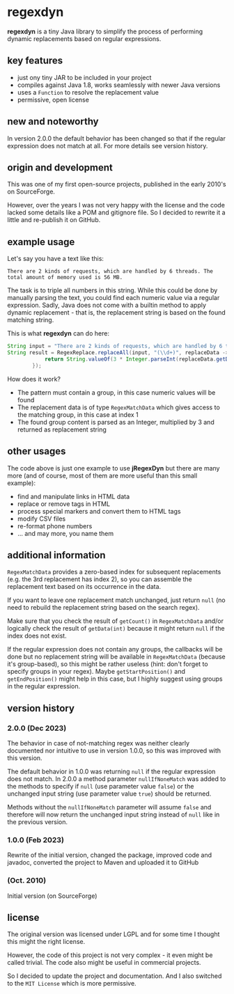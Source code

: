 # regexdyn

**regexdyn** is a tiny Java library to simplify the process of performing dynamic replacements based on regular expressions.

## key features
- just ony tiny JAR to be included in your project
- compiles against Java 1.8, works seamlessly with newer Java versions
- uses a `Function` to resolve the replacement value
- permissive, open license

## new and noteworthy

In version 2.0.0 the default behavior has been changed so that if the regular expression does not match at all. For more details see version history.

## origin and development

This was one of my first open-source projects, published in the early 2010's on SourceForge.

However, over the years I was not very happy with the license and the code lacked some details like a POM and gitignore file.
So I decided to rewrite it a little and re-publish it on GitHub.

## example usage

Let's say you have a text like this:

`There are 2 kinds of requests, which are handled by 6 threads. The total amount of memory used is 56 MB.`

The task is to triple all numbers in this string. While this could be done by manually parsing the text, you could find each numeric value via a regular expression.
Sadly, Java does not come with a builtin method to apply dynamic replacement - that is, the replacement string is based on the found matching string.

This is what **regexdyn** can do here:

```java
String input = "There are 2 kinds of requests, which are handled by 6 threads. The total amount of memory used is 56 MB.";
String result = RegexReplace.replaceAll(input, "(\\d+)", replaceData -> {
            return String.valueOf(3 * Integer.parseInt(replaceData.getData(1)));
        });
```

How does it work?
- The pattern must contain a group, in this case numeric values will be found
- The replacement data is of type `RegexMatchData` which gives access to the matching group, in this case at index 1
- The found group content is parsed as an Integer, multiplied by 3 and returned as replacement string

## other usages

The code above is just one example to use **jRegexDyn** but there are many more (and of course, most of them are more useful than this small example):
- find and manipulate links in HTML data
- replace or remove tags in HTML
- process special markers and convert them to HTML tags
- modify CSV files
- re-format phone numbers
- ... and may more, you name them

## additional information

`RegexMatchData` provides a zero-based index for subsequent replacements (e.g. the 3rd replacement has index 2), so you can assemble
the replacement text based on its occurrence in the data.

If you want to leave one replacement match unchanged, just return `null` (no need to rebuild the replacement string based on the search regex).

Make sure that you check the result of `getCount()` in `RegexMatchData` and/or logically check the result of `getData(int)` because it might return `null` if the index does not exist.

If the regular expression does not contain any groups, the callbacks will be done but no replacement string will be available in `RegexMatchData` (because it's group-based), so this might be rather useless (hint: don't forget to specify groups in your regex). Maybe `getStartPosition()` and `getEndPosition()` might help in this case, but I highly suggest using groups in the regular expression.

## version history

### 2.0.0 (Dec 2023)
The behavior in case of not-matching regex was neither clearly documented nor intuitive to use in version 1.0.0, so this was improved with this version.

The default behavior in 1.0.0 was returning `null` if the regular expression does not match. In 2.0.0 a method parameter `nullIfNoneMatch` was added to the methods to specify if `null` (use parameter value `false`) or the unchanged input string (use parameter value `true`) should be returned.

Methods without the `nullIfNoneMatch` parameter will assume `false` and therefore will now return the unchanged input string instead of `null` like in the previous version.

### 1.0.0 (Feb 2023)
Rewrite of the initial version, changed the package, improved code and javadoc, converted the project to Maven and uploaded it to GitHub

### (Oct. 2010)
Initial version (on SourceForge)

## license

The original version was licensed under LGPL and for some time I thought this might the right license.

However, the code of this project is not very complex - it even might be called trivial. The code also might be useful in commercial projects.

So I decided to update the project and documentation. And I also switched to the `MIT License` which is more permissive.
